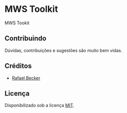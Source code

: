 # MWS Toolkit

MWS Tookit

## Contribuindo

Dúvidas, contribuições e sugestões são muito bem vidas.

## Créditos

- [Rafael Becker][link-author]

## Licença

Disponibilizado sob a licença [MIT](LICENSE.md).

[ico-license]: https://img.shields.io/badge/license-MIT-brightgreen.svg?style=flat-square
[link-author]: https://github.com/rafaelbeecker
